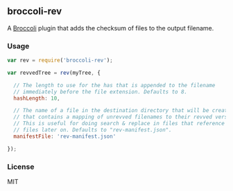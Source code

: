 ## broccoli-rev

A [Broccoli](https://github.com/joliss/broccoli) plugin that adds the checksum of files to the output filename.

### Usage

```js
var rev = require('broccoli-rev');

var revvedTree = rev(myTree, {

  // The length to use for the has that is appended to the filename
  // immediately before the file extension. Defaults to 8.
  hashLength: 10,

  // The name of a file in the destination directory that will be created
  // that contains a mapping of unrevved filenames to their revved versions.
  // This is useful for doing search & replace in files that reference revved
  // files later on. Defaults to "rev-manifest.json".
  manifestFile: 'rev-manifest.json'

});
```

### License

MIT
